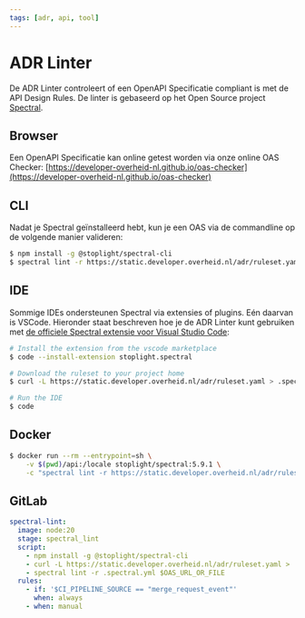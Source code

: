 ```yaml
---
tags: [adr, api, tool]
---
```


# ADR Linter

De ADR Linter controleert of een OpenAPI Specificatie compliant is met de API Design Rules. De linter is gebaseerd op het Open Source project [Spectral](https://github.com/stoplightio/spectral).

## Browser

Een OpenAPI Specificatie kan online getest worden via onze online OAS Checker: [https://developer-overheid-nl.github.io/oas-checker](https://developer-overheid-nl.github.io/oas-checker)

## CLI

Nadat je Spectral geïnstalleerd hebt, kun je een OAS via de commandline op de volgende manier valideren:

```bash
$ npm install -g @stoplight/spectral-cli
$ spectral lint -r https://static.developer.overheid.nl/adr/ruleset.yaml $OAS_URL_OR_FILE
```

## IDE

Sommige IDEs ondersteunen Spectral via extensies of plugins. Eén daarvan is VSCode. Hieronder staat beschreven hoe je de ADR Linter kunt gebruiken met [de officiele Spectral extensie voor Visual Studio Code](https://github.com/stoplightio/vscode-spectral):

```bash
# Install the extension from the vscode marketplace
$ code --install-extension stoplight.spectral

# Download the ruleset to your project home
$ curl -L https://static.developer.overheid.nl/adr/ruleset.yaml > .spectral.yml

# Run the IDE
$ code
```

## Docker

```bash
$ docker run --rm --entrypoint=sh \
    -v $(pwd)/api:/locale stoplight/spectral:5.9.1 \
    -c "spectral lint -r https://static.developer.overheid.nl/adr/ruleset.yaml"
```

## GitLab

```yaml
spectral-lint:
  image: node:20
  stage: spectral_lint
  script:
    - npm install -g @stoplight/spectral-cli
    - curl -L https://static.developer.overheid.nl/adr/ruleset.yaml > .spectral.yml
    - spectral lint -r .spectral.yml $OAS_URL_OR_FILE
  rules:
    - if: '$CI_PIPELINE_SOURCE == "merge_request_event"'
      when: always
    - when: manual
```
